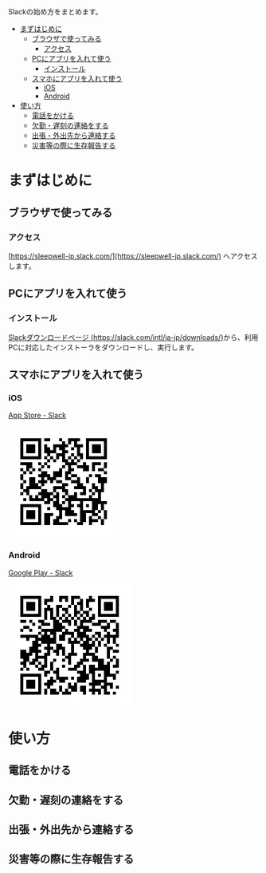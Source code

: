 Slackの始め方をまとめます。

<!-- TOC -->

- [まずはじめに](#まずはじめに)
    - [ブラウザで使ってみる](#ブラウザで使ってみる)
        - [アクセス](#アクセス)
    - [PCにアプリを入れて使う](#pcにアプリを入れて使う)
        - [インストール](#インストール)
    - [スマホにアプリを入れて使う](#スマホにアプリを入れて使う)
        - [iOS](#ios)
        - [Android](#android)
- [使い方](#使い方)
    - [電話をかける](#電話をかける)
    - [欠勤・遅刻の連絡をする](#欠勤・遅刻の連絡をする)
    - [出張・外出先から連絡する](#出張・外出先から連絡する)
    - [災害等の際に生存報告する](#災害等の際に生存報告する)

<!-- /TOC -->

# まずはじめに
## ブラウザで使ってみる
### アクセス

[https://sleepwell-jp.slack.com/](https://sleepwell-jp.slack.com/) へアクセスします。


## PCにアプリを入れて使う
### インストール

[Slackダウンロードページ (https://slack.com/intl/ja-jp/downloads/)](https://slack.com/intl/ja-jp/downloads/)から、利用PCに対応したインストーラをダウンロードし、実行します。

## スマホにアプリを入れて使う
### iOS

[App Store - Slack](https://apps.apple.com/jp/app/slack/id618783545)

![App Store - Slack](./readme-static/img/qr-slack-app-ios.png)

### Android

[Google Play - Slack](https://play.google.com/store/apps/details?id=com.Slack&hl=ja)

![Google Play - Slack](./readme-static/img/qr-slack-app-android.png)

# 使い方
## 電話をかける

## 欠勤・遅刻の連絡をする

## 出張・外出先から連絡する

## 災害等の際に生存報告する